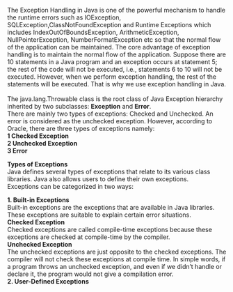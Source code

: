 The Exception Handling in Java is one of the powerful mechanism to handle the runtime errors such as IOException, SQLException,ClassNotFoundException and Runtime Exceptions which includes IndexOutOfBoundsException, ArithmeticException, NullPointerException, NumberFormatException etc so that the normal flow of the application can be maintained. The core advantage of exception handling is to maintain the normal flow of the application. Suppose there are 10 statements in a Java program and an exception occurs at statement 5; the rest of the code will not be executed, i.e., statements 6 to 10 will not be executed. However, when we perform exception handling, the rest of the statements will be executed. That is why we use exception handling in Java.<br><br>
The java.lang.Throwable class is the root class of Java Exception hierarchy inherited by two subclasses: <b>Exception</b> and <b>Error</b>.<br>
There are mainly two types of exceptions: Checked and Unchecked. An error is considered as the unchecked exception. However, according to Oracle, there are three types of exceptions namely:<br>
<b>1 Checked Exception</b><br>
<b>2 Unchecked Exception</b><br>
<b>3 Error</b><br>

<b>Types of Exceptions</b><br>
Java defines several types of exceptions that relate to its various class libraries. Java also allows users to define their own exceptions.<br>
Exceptions can be categorized in two ways:<br>

<b>1. Built-in Exceptions</b><br>
Built-in exceptions are the exceptions that are available in Java libraries. These exceptions are suitable to explain certain error situations.<br>
<b>Checked Exception</b><br>
Checked exceptions are called compile-time exceptions because these exceptions are checked at compile-time by the compiler.<br>
<b>Unchecked Exception</b><br>
The unchecked exceptions are just opposite to the checked exceptions. The compiler will not check these exceptions at compile time. In simple words, if a program throws an unchecked exception, and even if we didn’t handle or declare it, the program would not give a compilation error.<br>
<b>2. User-Defined Exceptions</b>

